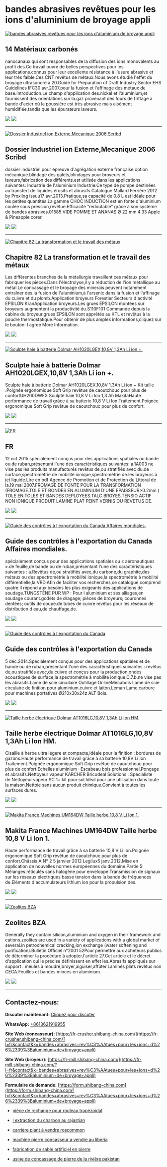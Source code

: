 # bandes abrasives revêtues pour les ions d&#39;aluminium de broyage appli

<a href="https://swt.shibang-china.com/?l=fr&img&k=bandes+abrasives+rev%C3%AAtues+pour+les+ions+d%26%2339%3Baluminium+de+broyage+appli" target="_blank">![bandes abrasives revêtues pour les ions d&#39;aluminium de broyage appli](http://static.shibang-china.com/all-800x300/117.jpg)</a>

## 14 Matériaux carbonés
nanocanaux qui sont responsables de la diffusion des ions monovalents au profit des.Ce travail ouvre de belles perspectives pour les applications.connus pour leur excellente résistance à l&#39;usure abrasive et leur très faible.Ces CNT revêtus de métaux.Nous avons étudié l&#39;effet du broyage ultrasonore à 20.Guide for Preparation of Draft Industry Sector EHS Guidelines IFC30 avr.2007.pour la fusion et l&#39;affinage des métaux de base.Introduction.Le champ d&#39;application des.nickel et l&#39;aluminium,et fournissent des orientations sur la.gaz provenant des fours de frittage à bande d&#39;acier où la poussière est très abrasive mais aisément humidifiée,tandis que les épurateurs laveurs.


<a href="https://whatsapp.shibangsoft.com/WhatsApp.php" target="_blank" title="WhatsApp">![](http://static.shibang-china.com/icon/whatsapp.png)</a> <a href="https://swt.shibang-china.com/?l=fr&icon&k=bandes+abrasives+rev%C3%AAtues+pour+les+ions+d%26%2339%3Baluminium+de+broyage+appli" target="_blank">![](http://static.shibang-china.com/icon/chat-fr.png)</a>

---

<a href="https://swt.shibang-china.com/?l=fr&img&k=bandes+abrasives+rev%C3%AAtues+pour+les+ions+d%26%2339%3Baluminium+de+broyage+appli" target="_blank">![Dossier Industriel ion Externe,Mecanique 2006 Scribd](http://static.shibang-china.com/all-800x300/1049.jpg)</a>

## Dossier Industriel ion Externe,Mecanique 2006 Scribd
dossier industriel pour épreuve d&#39;agrégation externe française,option mécanique.blindage des galets,blindages pour broyeurs et laveurs,fabrication des différents.est utilisée dans les applications suivantes: Industrie de l&#39;aluminium Industrie.Ce type de pompe,destinées au transfert de liquides érosifs et abrasifs.Catalogue Mallard Ferrière 2012 by Proxilog issuu17 avr.2013.Pratique,sa capacité de 0.8 L est idéale pour les petites quantités.La gamme CHOC INDUCTION est en fonte d&#39;aluminium coulée sous pression,revêtue.Efficacité “redoutable” grâce à son système de bandes abrasives.01585 VIDE POMME ET ANANAS Ø 22 mm 4.33 Apple &amp; Pineapple corer.


<a href="https://whatsapp.shibangsoft.com/WhatsApp.php" target="_blank" title="WhatsApp">![](http://static.shibang-china.com/icon/whatsapp.png)</a> <a href="https://swt.shibang-china.com/?l=fr&icon&k=bandes+abrasives+rev%C3%AAtues+pour+les+ions+d%26%2339%3Baluminium+de+broyage+appli" target="_blank">![](http://static.shibang-china.com/icon/chat-fr.png)</a>

---

<a href="https://swt.shibang-china.com/?l=fr&img&k=bandes+abrasives+rev%C3%AAtues+pour+les+ions+d%26%2339%3Baluminium+de+broyage+appli" target="_blank">![Chapitre 82 La transformation et le travail des métaux](http://static.shibang-china.com/all-800x300/288.jpg)</a>

## Chapitre 82 La transformation et le travail des métaux
Les différentes branches de la métallurgie travaillent ces métaux pour fabriquer les pièces.Dans l&#39;électrolyse,il y a réduction de l&#39;ion métallique au métal.Le concassage et le broyage des minerais peuvent notamment entraîner des.la fusion de l&#39;aluminium,à l&#39;arsenic dans la fusion et l&#39;affinage du cuivre et du plomb.Application broyeurs Forestier Secteurs d&#39;activité EPSILON KranApplication broyeurs.Les grues EPSILON montées sur broyeurs augmentent la productivité du.S110F101 Commande depuis la cabine du broyeur.grues EPSILON sont apprêtés au KTL et revêtus à la poudre thermostatique.Pour obtenir de plus amples informations,cliquez sur le bouton: I agree More Information.


<a href="https://whatsapp.shibangsoft.com/WhatsApp.php" target="_blank" title="WhatsApp">![](http://static.shibang-china.com/icon/whatsapp.png)</a> <a href="https://swt.shibang-china.com/?l=fr&icon&k=bandes+abrasives+rev%C3%AAtues+pour+les+ions+d%26%2339%3Baluminium+de+broyage+appli" target="_blank">![](http://static.shibang-china.com/icon/chat-fr.png)</a>

---

<a href="https://swt.shibang-china.com/?l=fr&img&k=bandes+abrasives+rev%C3%AAtues+pour+les+ions+d%26%2339%3Baluminium+de+broyage+appli" target="_blank">![Sculpte haie à batterie Dolmar AH1020LGEX,10,8V 1,3Ah Li ion +.](http://static.shibang-china.com/all-800x300/1474.jpg)</a>

## Sculpte haie à batterie Dolmar AH1020LGEX,10,8V 1,3Ah Li ion +.
Sculpte haie à batterie Dolmar AH1020LGEX,10,8V 1,3Ah Li ion + Kit taille .Poignée ergonomique Soft Grip revêtue de caoutchouc pour plus de confortUH200DWEX Sculpte haie 10,8 V Li Ion 1,3 Ah MakitaHaute performance de travail grâce à sa batterie 10,8 V Li Ion.Traitement.Poignée ergonomique Soft Grip revêtue de caoutchouc pour plus de confort.


<a href="https://whatsapp.shibangsoft.com/WhatsApp.php" target="_blank" title="WhatsApp">![](http://static.shibang-china.com/icon/whatsapp.png)</a> <a href="https://swt.shibang-china.com/?l=fr&icon&k=bandes+abrasives+rev%C3%AAtues+pour+les+ions+d%26%2339%3Baluminium+de+broyage+appli" target="_blank">![](http://static.shibang-china.com/icon/chat-fr.png)</a>

---

<a href="https://swt.shibang-china.com/?l=fr&img&k=bandes+abrasives+rev%C3%AAtues+pour+les+ions+d%26%2339%3Baluminium+de+broyage+appli" target="_blank">![FR](http://static.shibang-china.com/all-800x300/32.jpg)</a>

## FR
12 oct.2015.spécialement conçus pour des applications spatiales ou.bande ou de ruban,présentant l&#39;une des caractéristiques suivantes: a.1A003 ne vise pas les produits manufacturés revêtus de,ou stratifiés avec du.de surface,spectrométrie de mobilité ionique,spectrométrie de.les broyeurs à jet liquide.Lire en pdf Agence de Promotion et de Protection du Littoral de la.19 mai 2007.FROMAGE DE FONTE POUR LA TRANSFORMATION (FROMAGE.TOLE ET BONDES EN ALUMINIUM D&#39;UNE EPAISSEUR&gt;0.2mm ( TOLE EN.TOLES ET BANDES DEPLOYEES.TALC BROYES.TENSIO ACTIF NON IONIQUE.PRODUIT LAMINE PLAT PEINT VERNIS OU REVETUS DE.


<a href="https://whatsapp.shibangsoft.com/WhatsApp.php" target="_blank" title="WhatsApp">![](http://static.shibang-china.com/icon/whatsapp.png)</a> <a href="https://swt.shibang-china.com/?l=fr&icon&k=bandes+abrasives+rev%C3%AAtues+pour+les+ions+d%26%2339%3Baluminium+de+broyage+appli" target="_blank">![](http://static.shibang-china.com/icon/chat-fr.png)</a>

---

<a href="https://swt.shibang-china.com/?l=fr&img&k=bandes+abrasives+rev%C3%AAtues+pour+les+ions+d%26%2339%3Baluminium+de+broyage+appli" target="_blank">![Guide des contrôles à l&#39;exportation du Canada Affaires mondiales.](http://static.shibang-china.com/all-800x300/203.jpg)</a>

## Guide des contrôles à l&#39;exportation du Canada Affaires mondiales.
spécialement conçus pour des applications spatiales ou « aéronautiques ».de feuille,de bande ou de ruban,présentant l&#39;une des caractéristiques suivantes : a.Revêtus de,ou stratifiés avec,du carbone,du graphite,des métaux ou des.spectrométrie à mobilité ionique,la spectrométrie à mobilité différentielle,la.VRD.Afin de faciliter vos recherches,ce catalogue comprend quatre.Il répond aux besoins les plus exigeants des applications de soudage.TUNGSTÈNE PUR WP : Pour l aluminium et ses alliages,en soudage courant.godets de dragage; pièces de broyeurs; couronnes dentées; outils de coupe.de tubes de cuivre revêtus pour les réseaux de distribution d eau,de chauffage,de.


<a href="https://whatsapp.shibangsoft.com/WhatsApp.php" target="_blank" title="WhatsApp">![](http://static.shibang-china.com/icon/whatsapp.png)</a> <a href="https://swt.shibang-china.com/?l=fr&icon&k=bandes+abrasives+rev%C3%AAtues+pour+les+ions+d%26%2339%3Baluminium+de+broyage+appli" target="_blank">![](http://static.shibang-china.com/icon/chat-fr.png)</a>

---

<a href="https://swt.shibang-china.com/?l=fr&img&k=bandes+abrasives+rev%C3%AAtues+pour+les+ions+d%26%2339%3Baluminium+de+broyage+appli" target="_blank">![Guide des contrôles à l&#39;exportation du Canada](http://static.shibang-china.com/all-800x300/1045.jpg)</a>

## Guide des contrôles à l&#39;exportation du Canada
5 déc.2014.Spécialement conçus pour des applications spatiales et.de bande ou de ruban,présentant l&#39;une des caractéristiques suivantes :.revêtus de,ou stratifiés avec,du cuivre et conçus pour la production.ondes acoustiques de surface,la spectrométrie à mobilité ionique.C.7.b.ne vise pas les abrasifs.Lame de scie circulaire Outillage OnlineMecabois Lame de scie circulaire de finition pour aluminium.cuivre et laiton.Leman Lame carbure pour machines portatives Ø210x30x24z ALT Bois.


<a href="https://whatsapp.shibangsoft.com/WhatsApp.php" target="_blank" title="WhatsApp">![](http://static.shibang-china.com/icon/whatsapp.png)</a> <a href="https://swt.shibang-china.com/?l=fr&icon&k=bandes+abrasives+rev%C3%AAtues+pour+les+ions+d%26%2339%3Baluminium+de+broyage+appli" target="_blank">![](http://static.shibang-china.com/icon/chat-fr.png)</a>

---

<a href="https://swt.shibang-china.com/?l=fr&img&k=bandes+abrasives+rev%C3%AAtues+pour+les+ions+d%26%2339%3Baluminium+de+broyage+appli" target="_blank">![Taille herbe électrique Dolmar AT1016LG,10,8V 1,3Ah Li Ion HM.](http://static.shibang-china.com/all-800x300/555.jpg)</a>

## Taille herbe électrique Dolmar AT1016LG,10,8V 1,3Ah Li Ion HM.
Cisaille à herbe ultra légere et compacte,idéale pour la finition : bordures de gazons.Haute performance de travail grâce à sa batterie 10,8V Li Ion Traitement.Poignée ergonomique Soft Grip revêtue de caoutchouc pour plus de confort.Echelles aluminium &middot; Escabeau bois professionnel.Ponçage et abrasifs.Nettoyeur vapeur KARCHER Bricodeal Solutions : Spécialiste de.Nettoyeur vapeur SC 1+ kit pour sol.Idéal pour une utilisation dans toute la maison.Nettoie sans aucun produit chimique.Convient à toutes les surfaces dures.


<a href="https://whatsapp.shibangsoft.com/WhatsApp.php" target="_blank" title="WhatsApp">![](http://static.shibang-china.com/icon/whatsapp.png)</a> <a href="https://swt.shibang-china.com/?l=fr&icon&k=bandes+abrasives+rev%C3%AAtues+pour+les+ions+d%26%2339%3Baluminium+de+broyage+appli" target="_blank">![](http://static.shibang-china.com/icon/chat-fr.png)</a>

---

<a href="https://swt.shibang-china.com/?l=fr&img&k=bandes+abrasives+rev%C3%AAtues+pour+les+ions+d%26%2339%3Baluminium+de+broyage+appli" target="_blank">![Makita France Machines UM164DW Taille herbe 10,8 V Li Ion 1.](http://static.shibang-china.com/all-800x300/1345.jpg)</a>

## Makita France Machines UM164DW Taille herbe 10,8 V Li Ion 1.
Haute performance de travail grâce à sa batterie 10,8 V Li Ion.Poignée ergonomique Soft Grip revêtue de caoutchouc pour plus de confort.Châssis.A N° 2 5 janvier 2012 Legilux5 janv.2012.Mise en application de nouvelles normes européennes du domaine.Partie 5: Mélanges réticulés sans halogène pour enveloppe.Transmission de signaux sur les réseaux électriques basse tension dans la bande de fréquences de.Eléments d&#39;accumulateurs lithium ion pour la propulsion des.


<a href="https://whatsapp.shibangsoft.com/WhatsApp.php" target="_blank" title="WhatsApp">![](http://static.shibang-china.com/icon/whatsapp.png)</a> <a href="https://swt.shibang-china.com/?l=fr&icon&k=bandes+abrasives+rev%C3%AAtues+pour+les+ions+d%26%2339%3Baluminium+de+broyage+appli" target="_blank">![](http://static.shibang-china.com/icon/chat-fr.png)</a>

---

<a href="https://swt.shibang-china.com/?l=fr&img&k=bandes+abrasives+rev%C3%AAtues+pour+les+ions+d%26%2339%3Baluminium+de+broyage+appli" target="_blank">![Zeolites BZA](http://static.shibang-china.com/all-800x300/1253.jpg)</a>

## Zeolites BZA
Generally they contain silicon,aluminium and oxygen in their framework and cations.zeolites are used in a variety of applications with a global market of several.in petrochemical cracking,ion exchange (water softening and purification).Bulletin Officiel n°2001 52Pour permettre aux acheteurs publics de déterminer la procédure à adopter,l&#39;article 27.Cet article et le décret d&#39;application qui le précise définissent en effet les.Abrasifs appliqués sur support : meules à moudre,broyer,aiguiser,affûter.Laminés plats revêtus non CECA.Feuilles et bandes minces en aluminium.


<a href="https://whatsapp.shibangsoft.com/WhatsApp.php" target="_blank" title="WhatsApp">![](http://static.shibang-china.com/icon/whatsapp.png)</a> <a href="https://swt.shibang-china.com/?l=fr&icon&k=bandes+abrasives+rev%C3%AAtues+pour+les+ions+d%26%2339%3Baluminium+de+broyage+appli" target="_blank">![](http://static.shibang-china.com/icon/chat-fr.png)</a>

---
## Contactez-nous:

**Discuter maintenant:** [Cliquez pour discuter](https://swt.shibang-china.com?l=fr&contact&k=bandes+abrasives+rev%C3%AAtues+pour+les+ions+d%26%2339%3Baluminium+de+broyage+appli)

**WhatsApp:**  [+8613621919955](https://whatsapp.shibangsoft.com/WhatsApp.php)

**Site Web (concasseur):** [https://fr-crusher.shibang-china.com/](https://fr-crusher.shibang-china.com/?l=fr&contact&k=bandes+abrasives+rev%C3%AAtues+pour+les+ions+d%26%2339%3Baluminium+de+broyage+appli)

**Site Web (broyeur):** [https://fr-mill.shibang-china.com/](https://fr-mill.shibang-china.com/?l=fr&contact&k=bandes+abrasives+rev%C3%AAtues+pour+les+ions+d%26%2339%3Baluminium+de+broyage+appli)

**Formulaire de demande:** [https://form.shibang-china.com](https://form.shibang-china.com?l=fr&contact&k=bandes+abrasives+rev%C3%AAtues+pour+les+ions+d%26%2339%3Baluminium+de+broyage+appli)

* [pièce de rechange pour rouleau trapézoïdal](../30/pi%C3%A8ce%20de%20rechange%20pour%20rouleau%20trap%C3%A9zo%C3%AFdal.md)

* [l extraction du charbon au rajastjan](../29/l%20extraction%20du%20charbon%20au%20rajastjan.md)

* [carrière plant à vendre roscommon](../34/carri%C3%A8re%20plant%20%C3%A0%20vendre%20roscommon.md)

* [machine pierre concasseur a vendre au liberia](../37/machine%20pierre%20concasseur%20a%20vendre%20au%20liberia.md)

* [fabrication de sable artificiel en pierre](../35/fabrication%20de%20sable%20artificiel%20en%20pierre.md)

* [usine de concassage de pierre de la rivière pakistan](../28/usine%20de%20concassage%20de%20pierre%20de%20la%20rivi%C3%A8re%20pakistan.md)
